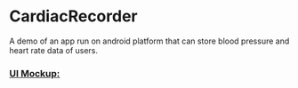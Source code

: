 # CardiacRecorder
A demo of an app run on android platform that can store blood pressure and heart rate data of users.

### <ins> **UI Mockup:** </ins>
